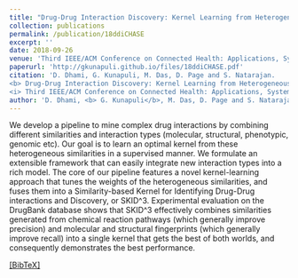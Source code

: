 ```yaml
---
title: "Drug-Drug Interaction Discovery: Kernel Learning from Heterogeneous Similarities"
collection: publications
permalink: /publication/18ddiCHASE
excerpt: ''
date: 2018-09-26
venue: 'Third IEEE/ACM Conference on Connected Health: Applications, Systems, Engineering and Technologies (CHASE''18), Washington D.C.'
paperurl: 'http://gkunapuli.github.io/files/18ddiCHASE.pdf'
citation: 'D. Dhami, G. Kunapuli, M. Das, D. Page and S. Natarajan. 
<b> Drug-Drug Interaction Discovery: Kernel Learning from Heterogeneous Similarities</b>.
<i> Third IEEE/ACM Conference on Connected Health: Applications, Systems, Engineering and Technologies</i> (CHASE''18), Washington D.C.'
author: 'D. Dhami, <b> G. Kunapuli</b>, M. Das, D. Page and S. Natarajan'
---
```


We develop a pipeline to mine complex drug interactions by combining different similarities and interaction
types (molecular, structural, phenotypic, genomic etc). Our goal is to learn an optimal kernel from these
heterogeneous similarities in a supervised manner. We formulate an extensible framework that can easily
integrate new interaction types into a rich model. The core of our pipeline features a novel kernel-learning
approach that tunes the weights of the heterogeneous similarities, and fuses them into a Similarity-based
Kernel for Identifying Drug-Drug interactions and Discovery, or SKID^3. Experimental evaluation on the
DrugBank database shows that SKID^3 effectively combines similarities generated from chemical reaction
pathways (which generally improve precision) and molecular and structural fingerprints (which generally
improve recall) into a single kernel that gets the best of both worlds, and consequently demonstrates the best performance.

[[BibTeX]](http://gkunapuli.github.io/files/18ddiCHASE.bib)
